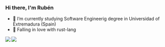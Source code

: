 ### Hi there, I'm Rubén

- 🌱 I’m currently studying Software Engineerig degree in Universidad of
  Extremadura (Spain)
- 🦀 Falling in love with rust-lang


<picture>
  <source 
    srcset="https://github-readme-stats.rubensei.vercel.app/api?username=Rubensei&count_private=true&show_icons=true&theme=dark"
    media="(prefers-color-scheme: dark)"
  />
  <source
    srcset="https://github-readme-stats.rubensei.vercel.app/api?username=Rubensei&count_private=true&show_icons=true"
    media="(prefers-color-scheme: light), (prefers-color-scheme: no-preference)"
  />
  <img align="left" src="https://github-readme-stats.rubensei.vercel.app/api?username=Rubensei&count_private=true&show_icons=true" />
</picture>

<picture>
  <source 
    srcset="https://github-readme-stats.rubensei.vercel.app/api/top-langs/?username=Rubensei&theme=dark"
    media="(prefers-color-scheme: dark)"
  />
  <source
    srcset="https://github-readme-stats.rubensei.vercel.app/api/top-langs/?username=Rubensei"
    media="(prefers-color-scheme: light), (prefers-color-scheme: no-preference)"
  />
  <img align="left" src="https://github-readme-stats.rubensei.vercel.app/api/top-langs/?username=Rubensei" />
</picture>
